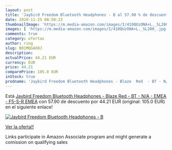 ```yaml
---
layout: post
title: 'Jaybird Freedom Bluetooth Headphones - B al 57.90 % de descuento'
date: 2020-11-25 08:50:23
thumbnailImage: 'https://m.media-amazon.com/images/I/410QUzONA+L._SL200_.jpg'
images: [ 'https://m.media-amazon.com/images/I/410QUzONA+L._SL200_.jpg' ]
comments: true
category: ofertas
author: ring
slug: B01MQGAX0J
description:
actualPrice: 44.21 EUR
currency: EUR
price: 44.21
comparePrice: 105.0 EUR
inStock: true
prodname: 'Jaybird Freedom Bluetooth Headphones - Blaze  Red  - BT - N/A - EMEA - F5-S-R EMEA'
---
```


Está [Jaybird Freedom Bluetooth Headphones - Blaze  Red  - BT - N/A - EMEA - F5-S-R EMEA](https://www.amazon.es/dp/B01MQGAX0J/?tag=tolees-21) con 57.90 de descuento por 44.21 EUR (original: 105.0 EUR) en el siguiente enlace!

[![Jaybird Freedom Bluetooth Headphones - B](https://m.media-amazon.com/images/I/410QUzONA+L._SL200_.jpg)](https://www.amazon.es/dp/B01MQGAX0J/?tag=tolees-21)

[Ver la oferta!!](https://www.amazon.es/dp/B01MQGAX0J/?tag=tolees-21)

Links participate in Amazon Associate program and might generate a comission on qualifying sales


